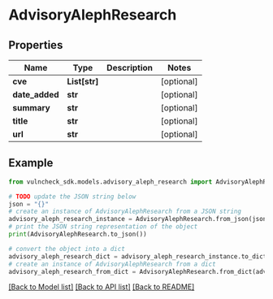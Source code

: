 # AdvisoryAlephResearch


## Properties

Name | Type | Description | Notes
------------ | ------------- | ------------- | -------------
**cve** | **List[str]** |  | [optional] 
**date_added** | **str** |  | [optional] 
**summary** | **str** |  | [optional] 
**title** | **str** |  | [optional] 
**url** | **str** |  | [optional] 

## Example

```python
from vulncheck_sdk.models.advisory_aleph_research import AdvisoryAlephResearch

# TODO update the JSON string below
json = "{}"
# create an instance of AdvisoryAlephResearch from a JSON string
advisory_aleph_research_instance = AdvisoryAlephResearch.from_json(json)
# print the JSON string representation of the object
print(AdvisoryAlephResearch.to_json())

# convert the object into a dict
advisory_aleph_research_dict = advisory_aleph_research_instance.to_dict()
# create an instance of AdvisoryAlephResearch from a dict
advisory_aleph_research_from_dict = AdvisoryAlephResearch.from_dict(advisory_aleph_research_dict)
```
[[Back to Model list]](../README.md#documentation-for-models) [[Back to API list]](../README.md#documentation-for-api-endpoints) [[Back to README]](../README.md)


